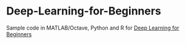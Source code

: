 # Deep-Learning-for-Beginners
Sample code in MATLAB/Octave, Python and R for <a href="https://www.amazon.com/Deep-Learning-Beginners-MATLAB-Examples/dp/1537525778/ref=sr_1_5?ie=UTF8&qid=1485647177&sr=8-5&keywords=deep+learning">Deep Learning for Beginners</a>
